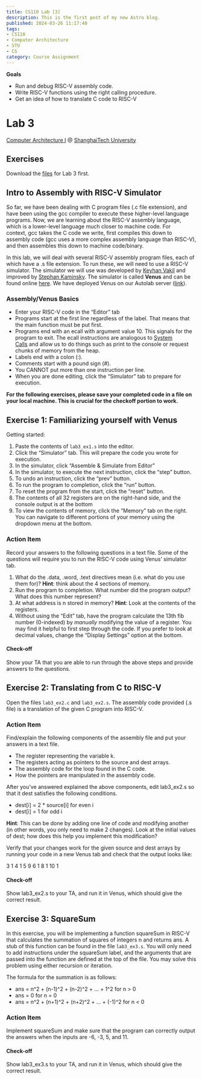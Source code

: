 ```yaml
---
title: CS110 Lab [3]
description: This is the first post of my new Astro blog.
published: 2024-03-26 11:17:40
tags:
- CS110
- Computer Architecture
- STU
- CS
category: Course Assignment
---
```


**Goals**

- Run and debug RISC-V assembly code.
- Write RISC-V functions using the right calling procedure.
- Get an idea of how to translate C code to RISC-V

<!--more-->

# Lab 3

[Computer Architecture I](https://toast-lab.sist.shanghaitech.edu.cn/courses/CS110@ShanghaiTech/Spring-2024/index.html) @ [ShanghaiTech University](https://www.shanghaitech.edu.cn/)  

## Exercises

Download the [files](https://toast-lab.sist.shanghaitech.edu.cn/courses/CS110@ShanghaiTech/Spring-2024/labs/Lab3/lab3.zip) for Lab 3 first.

## Intro to Assembly with RISC-V Simulator

So far, we have been dealing with C program files (.c file extension), and have been using the gcc compiler to execute these higher-level language programs. Now, we are learning about the RISC-V assembly language, which is a lower-level language much closer to machine code. For context, gcc takes the C code we write, first compiles this down to assembly code (gcc uses a more complex assembly language than RISC-V), and then assembles this down to machine code/binary.

In this lab, we will deal with several RISC-V assembly program files, each of which have a .s file extension. To run these, we will need to use a RISC-V simulator. The simulator we will use was developed by [Keyhan Vakil](https://github.com/kvakil) and improved by [Stephan Kaminsky](https://github.com/ThaumicMekanism). The simulator is called **Venus** and can be found online [here](https://venus.cs61c.org/). We have deployed Venus on our Autolab server ([link](https://autolab.sist.shanghaitech.edu.cn/venus/)).

### Assembly/Venus Basics

- Enter your RISC-V code in the “Editor” tab
- Programs start at the first line regardless of the label. That means that the main function must be put first.
- Programs end with an ecall with argument value 10. This signals for the program to exit. The ecall instructions are analogous to [System Calls](https://en.wikipedia.org/wiki/System_call) and allow us to do things such as print to the console or request chunks of memory from the heap.
- Labels end with a colon (:).
- Comments start with a pound sign (#).
- You CANNOT put more than one instruction per line.
- When you are done editing, click the “Simulator” tab to prepare for execution.

**For the following exercises, please save your completed code in a file on your local machine. This is crucial for the checkoff portion to work.**

## Exercise 1: Familiarizing yourself with Venus

Getting started:

1. Paste the contents of `lab3_ex1.s` into the editor.
2. Click the “Simulator” tab. This will prepare the code you wrote for execution.
3. In the simulator, click “Assemble & Simulate from Editor”
4. In the simulator, to execute the next instruction, click the “step” button.
5. To undo an instruction, click the “prev” button.
6. To run the program to completion, click the “run” button.
7. To reset the program from the start, click the “reset” button.
8. The contents of all 32 registers are on the right-hand side, and the console output is at the bottom
9. To view the contents of memory, click the “Memory” tab on the right. You can navigate to different portions of your memory using the dropdown menu at the bottom.

### Action Item

Record your answers to the following questions in a text file. Some of the questions will require you to run the RISC-V code using Venus’ simulator tab.

1. What do the .data, .word, .text directives mean (i.e. what do you use them for)? **Hint**: think about the 4 sections of memory.
2. Run the program to completion. What number did the program output? What does this number represent?
3. At what address is n stored in memory? **Hint**: Look at the contents of the registers.
4. Without using the “Edit” tab, have the program calculate the 13th fib number (0-indexed) by _manually_ modifying the value of a register. You may find it helpful to first step through the code. If you prefer to look at decimal values, change the “Display Settings” option at the bottom.

#### Check-off

Show your TA that you are able to run through the above steps and provide answers to the questions.

## Exercise 2: Translating from C to RISC-V

Open the files `lab3_ex2.c` and `lab3_ex2.s`. The assembly code provided (.s file) is a translation of the given C program into RISC-V.

### Action Item

Find/explain the following components of the assembly file and put your answers in a text file.

- The register representing the variable k.
- The registers acting as pointers to the source and dest arrays.
- The assembly code for the loop found in the C code.
- How the pointers are manipulated in the assembly code.

After you’ve answered explained the above components, edit lab3_ex2.s so that it dest satisfies the following conditions.

- dest[i] = 2 * source[i] for even i
- dest[i] = 1 for odd i

**Hint**: This can be done by adding one line of code and modifying another (in other words, you only need to make 2 changes). Look at the initial values of dest; how does this help you implement this modification?

Verify that your changes work for the given source and dest arrays by running your code in a new Venus tab and check that the output looks like:

3 1 4 1 5 9
6 1 8 1 10 1

#### Check-off

Show lab3_ex2.s to your TA, and run it in Venus, which should give the correct result.

## Exercise 3: SquareSum

In this exercise, you will be implementing a function squareSum in RISC-V that calculates the summation of squares of integers n and returns ans. A stub of this function can be found in the file `lab3_ex3.s`. You will only need to add instructions under the squareSum label, and the arguments that are passed into the function are defined at the top of the file. You may solve this problem using either recursion or iteration.

The formula for the summation is as follows:

- ans = n^2 + (n-1)^2 + (n-2)^2 + ... + 1^2 for n > 0
- ans = 0 for n = 0
- ans = n^2 + (n+1)^2 + (n+2)^2 + ... + (-1)^2 for n < 0

### Action Item

Implement squareSum and make sure that the program can correctly output the answers when the inputs are -6, -3, 5, and 11.

#### Check-off

Show lab3_ex3.s to your TA, and run it in Venus, which should give the correct result.